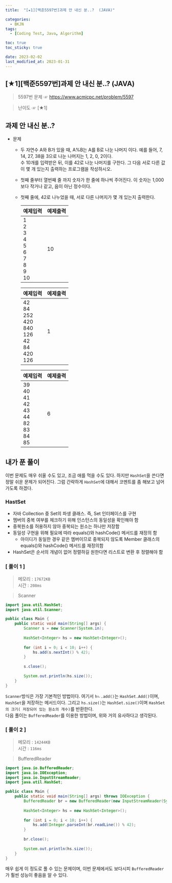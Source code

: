 ```yaml
---
title:  "[★1][백준5597번]과제 안 내신 분..?  (JAVA)" 

categories:
  - BKJN
tags:
  - [Coding Test, Java, Algorithm]

toc: true
toc_sticky: true

date: 2023-02-02
last_modified_at: 2023-01-31
---
```

[★1][백준5597번]과제 안 내신 분..? (JAVA)
----
> 5597번 문제 ☞ <https://www.acmicpc.net/problem/5597> 

> 난이도 ☞ [★1]
  
## 과제 안 내신 분..?
  
- 문제
  - 두 자연수 A와 B가 있을 때, A%B는 A를 B로 나눈 나머지 이다. 예를 들어, 7, 14, 27, 38을 3으로 나눈 나머지는 1, 2, 0, 2이다.<br>수 10개를 입력받은 뒤, 이를 42로 나눈 나머지를 구한다. 그 다음 서로 다른 값이 몇 개 있는지 출력하는 프로그램을 작성하시오.
  - 첫째 줄부터 열번째 줄 까지 숫자가 한 줄에 하나씩 주어진다. 이 숫자는 1,000보다 작거나 같고, 음이 아닌 정수이다.
  - 첫째 줄에, 42로 나누었을 때, 서로 다른 나머지가 몇 개 있는지 출력한다.
    
	|예제입력|예제출력|
	|:--|:--|
	|1<br>2<br>3<br>4<br>5<br>6<br>7<br>8<br>9<br>10|10|

	|예제입력|예제출력|
	|:--|:--|
	|42<br>84<br>252<br>420<br>840<br>126<br>42<br>84<br>420<br>126|1|

	|예제입력|예제출력|
	|:--|:--|
	|39<br>40<br>41<br>42<br>43<br>44<br>82<br>83<br>84<br>85|6|

## 내가 푼 풀이  
이번 문제도 매우 쉬울 수도 있고, 조금 애를 먹을 수도 있다. 하지만 `HashSet`을 쓴다면 정말 쉬운 문제가 되어진다. 그럼 간략하게 `HashSet`에 대해서 코멘트를 좀 해보고 넘어가도록 하겠다.

### HastSet

- 자바 Collection 중 Set의 파생 클래스. 즉, Set 인터페이스를 구현
- 멤버의 중복 여부를 체크하기 위해 인스턴스의 동일성을 확인해야 함
- 중복원소를 허용하지 않아 중복되는 원소는 하나만 저장함
- 동일성 구현을 위해 필요에 따라 equals()와 hashCode() 메서드를 재정의 함
  - 아이디가 동일한 경우 같은 멤버이므로 중복되지 않도록 Member 클래스의 equals()와 hashCode() 메서드를 재정의함
- HashSet은 순서의 개념이 없어 정렬하길 원한다면 리스트로 변환 후 정렬해야 함

### [ 풀이 1 ]

>메모리 : `17672KB`  
>시간 : `208ms`  

>Scanner
  
```java
import java.util.HashSet;
import java.util.Scanner;

public class Main {
	public static void main(String[] args) {
		Scanner s = new Scanner(System.in);
		
		HashSet<Integer> hs = new HashSet<Integer>();
		
		for (int i = 0; i < 10; i++) {
			hs.add(s.nextInt() % 42);
		}
		
		s.close();
		
		System.out.println(hs.size());
	}
}
```
`Scanner`방식은 가장 기본적인 방법이다. 여기서 `hㄴ.add()`는 `HashSet.Add()`이며, `HashSet`을 저장하는 메서드이다. 그리고 `hs.size()`는 `HashSet.size()`이며 `HashSet 의 크기( 저장되어 있는 원소의 개수)`를 반환한다.<br>다음 풀이는 `BufferedReader`를 이용한 방법이며, 위와 거의 유사하다고 생각된다.
### [ 풀이 2 ]  
>메모리 : `14244KB`  
>시간 : `116ms`  
  
>BufferedReader
  
```java
import java.io.BufferedReader;
import java.io.IOException;
import java.io.InputStreamReader;
import java.util.HashSet;

public class Main {
	public static void main(String[] args) throws IOException {
		BufferedReader br = new BufferedReader(new InputStreamReader(System.in));
		
		HashSet<Integer> hs = new HashSet<Integer>();
		
		for (int i = 0; i < 10; i++) {
			hs.add(Integer.parseInt(br.readLine()) % 42);
		}
		
		br.close();
		
		System.out.println(hs.size());
	}
}
```
매우 쉽게 이 정도로 풀 수 있는 문제이며, 이번 문제에서도 보다시피 `BufferedReader`가 훨씬 성능이 좋음을 알 수 있다.